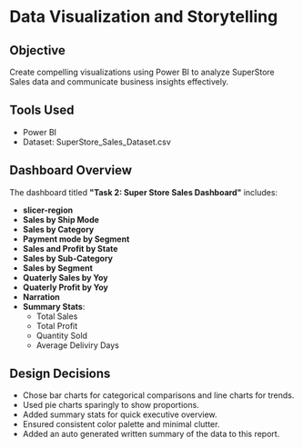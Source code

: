 # Data Visualization and Storytelling

## Objective
Create compelling visualizations using Power BI to analyze SuperStore Sales data and communicate business insights effectively.

## Tools Used
- Power BI
- Dataset: SuperStore_Sales_Dataset.csv

## Dashboard Overview

The dashboard titled **"Task 2: Super Store Sales Dashboard"** includes:

- **slicer-region** 
- **Sales by Ship Mode**
- **Sales by Category**
- **Payment mode by Segment**
- **Sales and Profit by State**
- **Sales by Sub-Category**
- **Sales by Segment**
- **Quaterly Sales by Yoy**
- **Quaterly Profit by Yoy**
- **Narration**
- **Summary Stats**:
  - Total Sales
  - Total Profit
  - Quantity Sold
  - Average Deliviry Days

## Design Decisions
- Chose bar charts for categorical comparisons and line charts for trends.
- Used pie charts sparingly to show proportions.
- Added summary stats for quick executive overview.
- Ensured consistent color palette and minimal clutter.
- Added an auto generated written summary of the data to this report.



